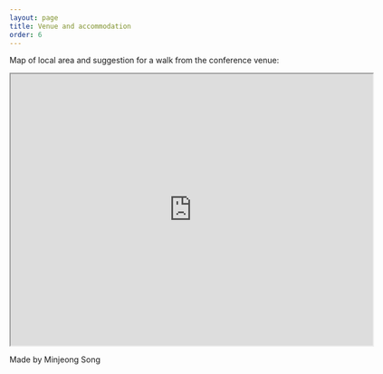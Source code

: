 ```yaml
---
layout: page
title: Venue and accommodation
order: 6
---
```


Map of local area and suggestion for a walk from the conference venue:

<iframe src="https://www.google.com/maps/d/embed?mid=1OjBOzyljraO07o5ds8Q8m_W-oHXuU0I&ehbc=2E312F" width="640" height="480"></iframe>

Made by Minjeong Song
